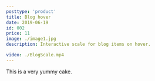 ```yaml
---
posttype: 'product'
title: Blog hover
date: 2019-06-19
id: 002
price: 11
image: ./image1.jpg
description: Interactive scale for blog items on hover. 

video: ./BlogScale.mp4
---
```


This is a very yummy cake.
